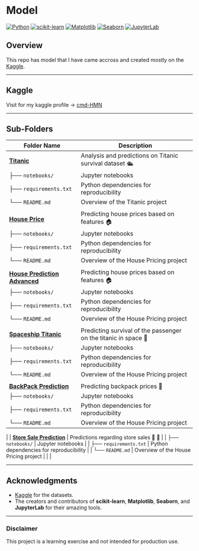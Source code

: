 # Model

[![Python](https://img.shields.io/badge/Python-3.8%2B-blue)](https://www.python.org/)
[![scikit-learn](https://img.shields.io/badge/scikit--learn-1.0-orange)](https://scikit-learn.org/)
[![Matplotlib](https://img.shields.io/badge/Matplotlib-3.4.3-yellow)](https://matplotlib.org/)
[![Seaborn](https://img.shields.io/badge/Seaborn-0.11.2-blueviolet)](https://seaborn.pydata.org/)
[![JupyterLab](https://img.shields.io/badge/JupyterLab-3.0.0-green)](https://jupyter.org/)

## Overview

This repo has model that I have came accross and created mostly on the [Kaggle](https://www.kaggle.com/).

---

## Kaggle

Visit for my kaggle profile -> [cmd-HMN](https://www.kaggle.com/cmdhmn)

---

## Sub-Folders
| Folder Name             | Description                                                                 |
|-------------------------|-----------------------------------------------------------------------------|
| [**Titanic**](https://github.com/cmd-HMN/practice_models/tree/main/titanic)             | Analysis and predictions on Titanic survival dataset     🛳️                 |
| ├── `notebooks/`        | Jupyter notebooks                                                          |
| ├── `requirements.txt`  | Python dependencies for reproducibility                                   |
| └── `README.md`         | Overview of the Titanic project                                           |
|                                                                                                   |
| [**House Price**](https://github.com/cmd-HMN/practice_models/tree/main/house_pricing)         | Predicting house prices based on features 🏠                               |
| ├── `notebooks/`        | Jupyter notebooks                                                          |
| ├── `requirements.txt`  | Python dependencies for reproducibility                                   |
| └── `README.md`         | Overview of the House Pricing project                                           |
|                                                                                                   |
| [**House Prediction Advanced**](https://github.com/cmd-HMN/practice_models/tree/main/house_prediction_advanced)         | Predicting house prices based on features 🏠                               |
| ├── `notebooks/`        | Jupyter notebooks                                                          |
| ├── `requirements.txt`  | Python dependencies for reproducibility                                   |
| └── `README.md`         | Overview of the House Pricing project                                           |
|                                                                                                   |
| [**Spaceship Titanic**](https://github.com/cmd-HMN/practice_models/tree/main/spaceship_titanic)         | Predicting survival of the passenger on the titanic in space  🌌                                |
| ├── `notebooks/`        | Jupyter notebooks                                                          |
| ├── `requirements.txt`  | Python dependencies for reproducibility                                   |
| └── `README.md`         | Overview of the House Pricing project                                           |
|                                                                                                   |
| [**BackPack Prediction**](https://github.com/cmd-HMN/practice_models/tree/main/backpack_prediction)         | Predicting backpack prices  🎒                                |
| ├── `notebooks/`        | Jupyter notebooks                                                          |
| ├── `requirements.txt`  | Python dependencies for reproducibility                                   |
| └── `README.md`         | Overview of the House Pricing project                                           |
|
| [**Store Sale Prediction**](https://github.com/cmd-HMN/practice_models/tree/main/store_sales_prediction)         | Predictions regarding store sales 🏪 🎒                                |
| ├── `notebooks/`        | Jupyter notebooks                                                          |
| ├── `requirements.txt`  | Python dependencies for reproducibility                                   |
| └── `README.md`         | Overview of the House Pricing project                                           |
|                                                                                                   |



---

## Acknowledgments 

- [Kaggle](https://www.kaggle.com/) for the datasets.
- The creators and contributors of **scikit-learn**, **Matplotlib**, **Seaborn**, and **JupyterLab** for their amazing tools.

---

### Disclaimer

This project is a learning exercise and not intended for production use.
